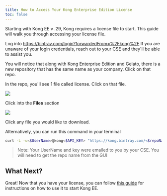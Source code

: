 ```yaml
---
title: How to Access Your Kong Enterprise Edition License
toc: false
---
```


Starting with Kong EE v .29, Kong requires a license file to start. This guide will walk you through accessing your license file.

Log into https://bintray.com/login?forwardedFrom=%2Fkong%2F
If you are unaware of your login credentials, reach out to your CSE and they'll be able to assist you.

You will notice that along with Kong Enterprise Edition and Gelato, there is a new repository that has the same name as your company. Click on that repo.

In the repo, you'll see 1 file called license. Click on that file.

![](/assets/images/docs/ee/access-bintray-license.png)

Click into the **Files** section

![](/assets/images/docs/ee/access-bintray-license-files.png)

Click any file you would like to download.

Alternatively, you can run this command in your terminal

```bash
curl -L -u<$UserName>@kong<$API_KEY> "https://kong.bintray.com/<$repoName>/license.json" -o <FILE.EXT>
```

> Note: Your UserName and key were emailed to you by your CSE. You will need to get the repo name from the GUI



## What Next?
Great! Now that you have your license, you can follow [this guide](/enterprise/{{page.kong_version}}installation/docker) for instructions on how to use it to start Kong EE.
